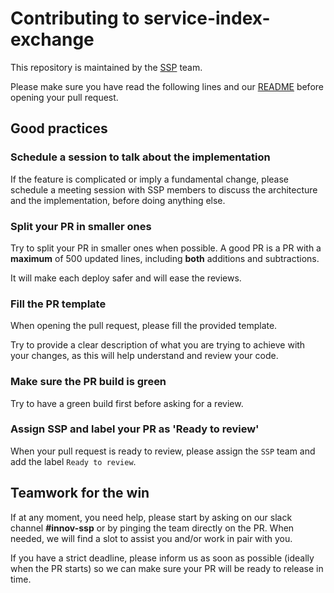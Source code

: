 # Contributing to service-index-exchange

This repository is maintained by the
 [SSP](https://github.com/orgs/ebuzzing/teams/ssp/members) team.

Please make sure you have read the following lines and our
 [README](https://github.com/ebuzzing/service-index-exchange/blob/master/README.md) before opening your
  pull request.

## Good practices

### Schedule a session to talk about the implementation

If the feature is complicated or imply a fundamental change, please schedule a meeting session
 with SSP members to discuss the architecture and the implementation, before doing anything
 else.

### Split your PR in smaller ones

Try to split your PR in smaller ones when possible. A good PR is a PR with a **maximum**
 of 500 updated lines,  including **both** additions and subtractions.

It will make each deploy safer and will ease the reviews.

### Fill the PR template

When opening the pull request, please fill the provided template.

Try to provide a clear description of what you are trying to achieve with your changes,
 as this will help understand and review your code.

### Make sure the PR build is green

Try to have a green build first before asking for a review.

### Assign SSP and label your PR as 'Ready to review'

When your pull request is ready to review, please assign the `SSP` team and add the label
 `Ready to review`.

## Teamwork for the win

If at any moment, you need help, please start by asking on our slack channel **#innov-ssp**
 or by pinging the team directly on the PR. When needed, we will find a slot to assist you
 and/or work in pair with you.

If you have a strict deadline, please inform us as soon as possible (ideally when the PR starts)
 so we can make sure your PR will be ready to release in time.
